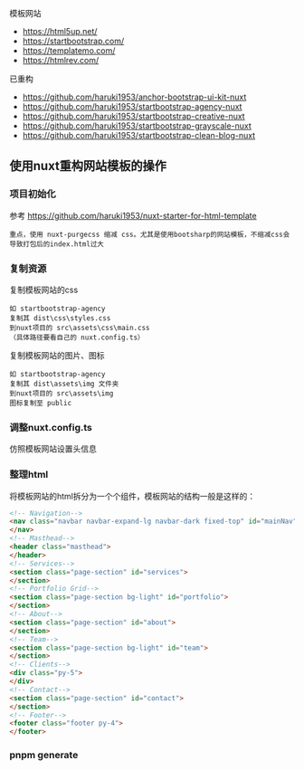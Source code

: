模板网站
- https://html5up.net/
- https://startbootstrap.com/
- https://templatemo.com/
- https://htmlrev.com/

已重构
- https://github.com/haruki1953/anchor-bootstrap-ui-kit-nuxt
- https://github.com/haruki1953/startbootstrap-agency-nuxt
- https://github.com/haruki1953/startbootstrap-creative-nuxt
- https://github.com/haruki1953/startbootstrap-grayscale-nuxt
- https://github.com/haruki1953/startbootstrap-clean-blog-nuxt


## 使用nuxt重构网站模板的操作

### 项目初始化
参考 https://github.com/haruki1953/nuxt-starter-for-html-template
```
重点，使用 nuxt-purgecss 缩减 css。尤其是使用bootsharp的网站模板，不缩减css会导致打包后的index.html过大
```

### 复制资源
复制模板网站的css
```
如 startbootstrap-agency
复制其 dist\css\styles.css
到nuxt项目的 src\assets\css\main.css
（具体路径要看自己的 nuxt.config.ts）
```

复制模板网站的图片、图标
```
如 startbootstrap-agency
复制其 dist\assets\img 文件夹
到nuxt项目的 src\assets\img
图标复制至 public
```

### 调整nuxt.config.ts
仿照模板网站设置头信息

### 整理html
将模板网站的html拆分为一个个组件，模板网站的结构一般是这样的：
```html
<!-- Navigation-->
<nav class="navbar navbar-expand-lg navbar-dark fixed-top" id="mainNav">
</nav>
<!-- Masthead-->
<header class="masthead">
</header>
<!-- Services-->
<section class="page-section" id="services">
</section>
<!-- Portfolio Grid-->
<section class="page-section bg-light" id="portfolio">
</section>
<!-- About-->
<section class="page-section" id="about">
</section>
<!-- Team-->
<section class="page-section bg-light" id="team">
</section>
<!-- Clients-->
<div class="py-5">
</div>
<!-- Contact-->
<section class="page-section" id="contact">
</section>
<!-- Footer-->
<footer class="footer py-4">
</footer>
```

### pnpm generate



